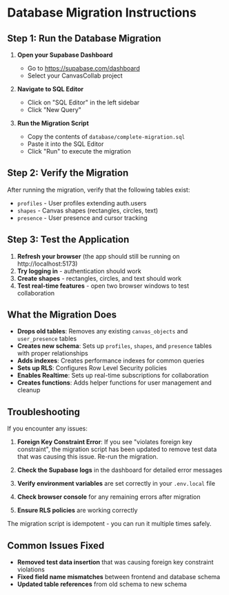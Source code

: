 # Database Migration Instructions

## Step 1: Run the Database Migration

1. **Open your Supabase Dashboard**
   - Go to https://supabase.com/dashboard
   - Select your CanvasCollab project

2. **Navigate to SQL Editor**
   - Click on "SQL Editor" in the left sidebar
   - Click "New Query"

3. **Run the Migration Script**
   - Copy the contents of `database/complete-migration.sql`
   - Paste it into the SQL Editor
   - Click "Run" to execute the migration

## Step 2: Verify the Migration

After running the migration, verify that the following tables exist:

- `profiles` - User profiles extending auth.users
- `shapes` - Canvas shapes (rectangles, circles, text)
- `presence` - User presence and cursor tracking

## Step 3: Test the Application

1. **Refresh your browser** (the app should still be running on http://localhost:5173)
2. **Try logging in** - authentication should work
3. **Create shapes** - rectangles, circles, and text should work
4. **Test real-time features** - open two browser windows to test collaboration

## What the Migration Does

- **Drops old tables**: Removes any existing `canvas_objects` and `user_presence` tables
- **Creates new schema**: Sets up `profiles`, `shapes`, and `presence` tables with proper relationships
- **Adds indexes**: Creates performance indexes for common queries
- **Sets up RLS**: Configures Row Level Security policies
- **Enables Realtime**: Sets up real-time subscriptions for collaboration
- **Creates functions**: Adds helper functions for user management and cleanup

## Troubleshooting

If you encounter any issues:

1. **Foreign Key Constraint Error**: If you see "violates foreign key constraint", the migration script has been updated to remove test data that was causing this issue. Re-run the migration.

2. **Check the Supabase logs** in the dashboard for detailed error messages

3. **Verify environment variables** are set correctly in your `.env.local` file

4. **Check browser console** for any remaining errors after migration

5. **Ensure RLS policies** are working correctly

The migration script is idempotent - you can run it multiple times safely.

## Common Issues Fixed

- **Removed test data insertion** that was causing foreign key constraint violations
- **Fixed field name mismatches** between frontend and database schema
- **Updated table references** from old schema to new schema
